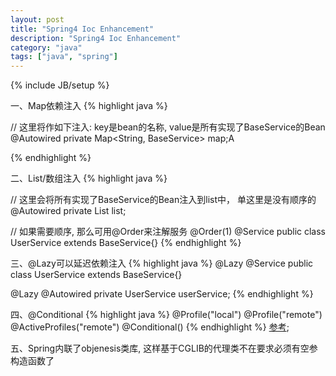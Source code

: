 ```yaml
---
layout: post
title: "Spring4 Ioc Enhancement"
description: "Spring4 Ioc Enhancement"
category: "java"
tags: ["java", "spring"]
---
```

{% include JB/setup %}

一、Map依赖注入
{% highlight java %}

// 这里将作如下注入:  key是bean的名称, value是所有实现了BaseService的Bean
@Autowired
private Map<String, BaseService>  map;A

{% endhighlight %}

二、List/数组注入
{% highlight java %}

// 这里会将所有实现了BaseService的Bean注入到list中， 单这里是没有顺序的
@Autowired
private List<BaseService> list;

// 如果需要顺序, 那么可用@Order来注解服务
@Order(1)
@Service
public class UserService extends BaseService<User>{}
{% endhighlight %}


三、@Lazy可以延迟依赖注入
{% highlight java %}
@Lazy
@Service
public class UserService extends BaseService<User>{}

@Lazy
@Autowired
private UserService userService;
{% endhighlight %}

四、@Conditional
{% highlight java %}
@Profile("local")
@Profile("remote")
@ActiveProfiles("remote")
@Conditional()
{% endhighlight %}
[参考](http://jinnianshilongnian.iteye.com/blog/1989379);

五、Spring内联了objenesis类库, 这样基于CGLIB的代理类不在要求必须有空参构造函数了

